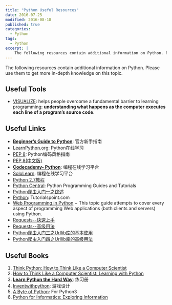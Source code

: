 ```yaml
---
title: "Python Useful Resources"
date: 2016-07-25
modified: 2016-08-18
published: true
categories:
  - Python
tags:
  - Python
excerpt: |
    The following resources contain additional information on Python. Please use them to get more in-depth knowledge on this topic.
---
```


The following resources contain additional information on Python. Please use them to get more in-depth knowledge on this topic.

## Useful Tools

* [VISUALIZE](http://www.pythontutor.com/): helps people overcome a fundamental barrier to learning programming: **understanding what happens as the computer executes each line of a program’s source code**.

## Useful Links

- [**Beginner’s Guide to Python**](https://wiki.python.org/moin/BeginnersGuide): 官方新手指南
- [LearnPython.org](http://www.learnpython.org): Python在线学习
- [PEP 8](http://legacy.python.org/dev/peps/pep-0008/#imports): Python编码风格指南
- [PEP 8(中文版)](http://damnever.github.io/2015/04/24/PEP8-style-guide-for-python-code/)
- [**Codecademy- Python**](http://www.codecademy.com/en/tracks/python/resume): 编程在线学习平台
- [SoloLearn](http://sololearn.com/Play/Python): 编程在线学习平台
- [Python 2.7教程](http://www.liaoxuefeng.com/wiki/001374738125095c955c1e6d8bb493182103fac9270762a000)
- [ Python Central](http://pythoncentral.io/): Python Programming Guides and Tutorials
- [Python爬虫入门一之综述](http://cuiqingcai.com/927.html)
- [Python](http://www.tutorialspoint.com/python/index.htm): Tutorialspoint.com
- [Web Programming in Python](http://wiki.python.org/moin/WebProgramming) − This topic guide attempts to cover every aspect of programming Web applications (both clients and servers) using Python.
- [Requests--快速上手](http://docs.python-requests.org/zh_CN/latest/user/quickstart.html)
- [Requests--高级用法](http://docs.python-requests.org/zh_CN/latest/user/advanced.html)
- [Python爬虫入门三之Urllib库的基本使用](http://cuiqingcai.com/947.html)
- [Python爬虫入门四之Urllib库的高级用法](http://cuiqingcai.com/954.html)

## Useful Books

1. [Think Python: How to Think Like a Computer Scientist](http://greenteapress.com/wp/think-python/)
2. [How to Think Like a Computer Scientist: Learning with Python](http://openbookproject.net/thinkcs/)
3. [**Learn Python the Hard Way**](http://learnpythonthehardway.org/book/index.html): 练习册
4. [Inventwithpython](http://inventwithpython.com/): 游戏设计
5. [A Byte of Python](http://python.swaroopch.com/): For Python3
6. [Python for Informatics: Exploring Information](http://www.pythonlearn.com/html-270/)

